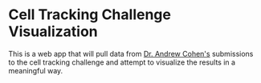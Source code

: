 # Cell Tracking Challenge Visualization

This is a web app that will pull data from [Dr. Andrew Cohen's](https://drexel.edu/engineering/about/faculty-staff/C/cohen-andrew/) submissions to the cell tracking challenge and attempt to visualize the results in a meaningful way.

